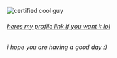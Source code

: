 ![certified cool guy](https://github.com/snqwq/assets/blob/1ac935f88dbb3fdafd615ddf20288b6cefacd15c/cool-guy-green.svg)

###### [heres my profile link if you want it lol](https://github.com/snqwq)





###### i hope you are having a good day :)
